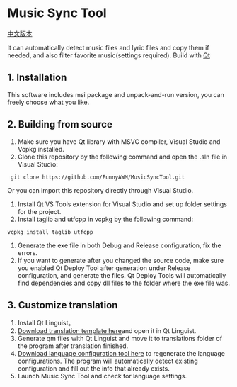 # Music Sync Tool
[中文版本](README.md)

It can automatically detect music files and lyric files and copy them if needed, and also filter favorite music(settings required).
Build with [Qt](https://img.shields.io/badge/-Qt-41CD52?style=flat-square&logo=qt&logoColor=FFFFFF)
## 1. Installation
This software includes msi package and unpack-and-run version, you can freely choose what you like.
## 2. Building from source
1. Make sure you have Qt library with MSVC compiler, Visual Studio and Vcpkg installed.
2. Clone this repository by the following command and open the .sln file in Visual Studio:
```
 git clone https://github.com/FunnyAWM/MusicSyncTool.git
```
 Or you can import this repository directly through Visual Studio.
1. Install Qt VS Tools extension for Visual Studio and set up folder settings for the project.
2. Install taglib and utfcpp in vcpkg by the following command:
```
vcpkg install taglib utfcpp
```
1. Generate the exe file in both Debug and Release configuration, fix the errors.
2. If you want to generate after you changed the source code, make sure you enabled Qt Deploy Tool after generation under Release configuration, and generate the files. Qt Deploy Tools will automatically find dependencies and copy dll files to the folder where the exe file was.
## 3. Customize translation
1. Install Qt Linguist。
2. [Download translation template here](https://github.com/FunnyAWM/MusicSyncTool_files/raw/refs/heads/master/template.ts)and open it in Qt Linguist.
3. Generate qm files with Qt Linguist and move it to translations folder of the program after translation finished.
4. [Download language configuration tool here](https://github.com/FunnyAWM/MusicSyncTool_files/raw/refs/heads/master/Generator.7z) to regenerate the language configurations. The program will automatically detect existing configuration and fill out the info that already exists.
5. Launch Music Sync Tool and check for language settings.
